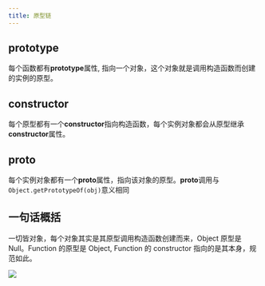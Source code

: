 ```yaml
---
title: 原型链
---
```


## prototype

每个函数都有**prototype**属性, 指向一个对象，这个对象就是调用构造函数而创建的实例的原型。

## constructor

每个原型都有一个**constructor**指向构造函数，每个实例对象都会从原型继承**constructor**属性。

## **proto**

每个实例对象都有一个**proto**属性，指向该对象的原型。**proto**调用与`Object.getPrototypeOf(obj)`意义相同

## 一句话概括

一切皆对象，每个对象其实是其原型调用构造函数创建而来，Object 原型是 Null。Function 的原型是 Object, Function 的 constructor 指向的是其本身，规范如此。

![](https://user-images.githubusercontent.com/14891797/108361110-09e48c80-722d-11eb-9732-3fdb0615f07c.png)
